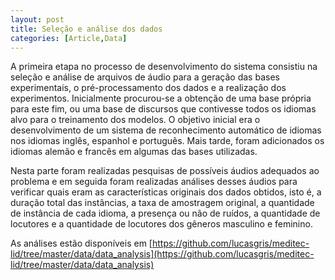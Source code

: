 ```yaml
---
layout: post
title: Seleção e análise dos dados
categories: [Article,Data]
--- 
```

A primeira etapa no processo de desenvolvimento do sistema consistiu na seleção e análise de arquivos de áudio para a geração das bases experimentais, o pré-processamento dos dados e a realização dos experimentos. Inicialmente procurou-se a obtenção de uma base própria para este fim, ou uma base de discursos que contivesse todos os idiomas alvo para o treinamento dos modelos. O objetivo inicial era o desenvolvimento de um sistema de reconhecimento automático de idiomas nos idiomas inglês, espanhol e português. Mais tarde, foram adicionados os idiomas alemão e francês em algumas das bases utilizadas.

Nesta parte foram realizadas pesquisas de possíveis áudios adequados ao problema e em seguida foram realizadas análises desses áudios para verificar quais eram as características originais dos dados obtidos, isto é, a duração total das instâncias, a taxa de amostragem original, a quantidade de instância de cada idioma, a presença ou não de ruídos, a quantidade de locutores e a quantidade de locutores dos gêneros masculino e feminino.

As análises estão disponíveis em [https://github.com/lucasgris/meditec-lid/tree/master/data/data_analysis](https://github.com/lucasgris/meditec-lid/tree/master/data/data_analysis)
